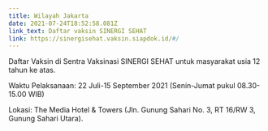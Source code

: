 ```yaml
---
title: Wilayah Jakarta
date: 2021-07-24T18:52:58.081Z
link_text: Daftar vaksin SINERGI SEHAT
link: https://sinergisehat.vaksin.siapdok.id/#/
---
```

Daftar Vaksin di Sentra Vaksinasi SINERGI SEHAT untuk masyarakat usia 12 tahun ke atas.

Waktu Pelaksanaan: 22 Juli-15 September 2021 (Senin-Jumat pukul 08.30-15.00 WIB)

Lokasi: The Media Hotel & Towers (Jln. Gunung Sahari No. 3, RT 16/RW 3, Gunung Sahari Utara).